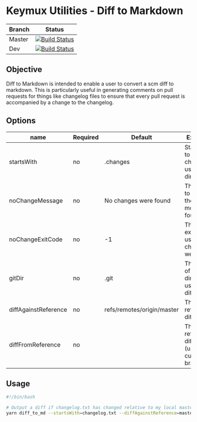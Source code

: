 # Keymux Utilities - Diff to Markdown

Branch | Status
------ | ------
Master | [![Build Status](https://jenkins.keymux.org/job/keymux/job/diff_to_md/job/BuildMasterBranch/badge/icon)](https://jenkins.keymux.org/job/keymux/job/diff_to_md/job/BuildMasterBranch/)
Dev    | [![Build Status](https://jenkins.keymux.org/job/keymux/job/diff_to_md/job/BuildDevBranch/badge/icon)](https://jenkins.keymux.org/job/keymux/job/diff_to_md/job/BuildDevBranch/)

## Objective

Diff to Markdown is intended to enable a user to convert a scm diff to markdown.  This is particularly useful in generating comments on pull requests for things like changelog files to ensure that every pull request is accompanied by a change to the changelog.

## Options

name                  | Required  | Default                                   | Explanation
--------------------- | --------- | ----------------------------------------- | -----------------
startsWith            | no        | .changes                                  | Starting path to search for changes, usually a directory
noChangeMessage       | no        | No changes were found                     | The message to output if there are no modifications found
noChangeExitCode      | no        | -1                                        | The process exit code to use when no changes were found
gitDir                | no        | .git                                      | The location of the .git directory to use for diffing
diffAgainstReference  | no        | refs/remotes/origin/master                | The reference to diff against
diffFromReference     | no        |                                           | The reference to diff from (usually the current branch)

## Usage

```bash
#!/bin/bash

# Output a diff if changelog.txt has changed relative to my local master but don't error if not
yarn diff_to_md --startsWith=changelog.txt --diffAgainstReference=master --noChangeExitCode=0
```
